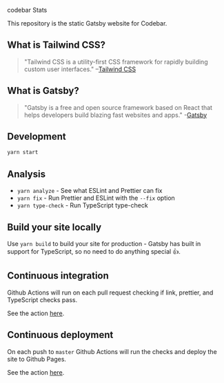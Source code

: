 codebar Stats

This repository is the static Gatsby website for Codebar.

## What is Tailwind CSS?

> "Tailwind CSS is a utility-first CSS framework for rapidly building custom user interfaces."
> –[Tailwind CSS](https://tailwindcss.com)

## What is Gatsby?

> "Gatsby is a free and open source framework based on React that helps developers build blazing fast websites and apps." -[Gatsby](https://www.gatsbyjs.org/)

## Development

```sh
yarn start
```

## Analysis

- `yarn analyze` - See what ESLint and Prettier can fix
- `yarn fix` - Run Prettier and ESLint with the `--fix` option
- `yarn type-check` - Run TypeScript type-check

## Build your site locally

Use `yarn build` to build your site for production - Gatsby has built in support for TypeScript, so no need to do anything special 👍.

## Continuous integration

Github Actions will run on each pull request checking if link, prettier, and TypeScript checks pass.

See the action [here](../.github/workflows/ci.yml).

## Continuous deployment

On each push to `master` Github Actions will run the checks and deploy the site to Github Pages.

See the action [here](../.github/workflows/cd.yml).
